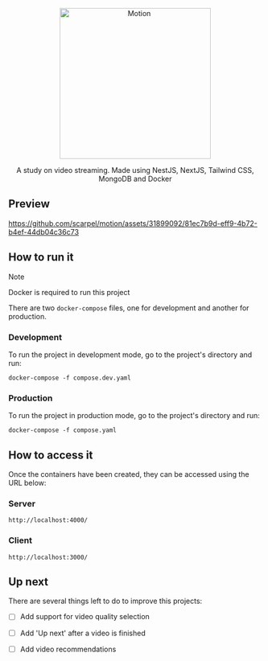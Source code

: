 <p align="center">
  <picture width="100" height="100">
    <source media="(prefers-color-scheme: dark)" srcset="https://github.com/scarpel/motion/blob/main/medias/motion-dark.png">
    <source media="(prefers-color-scheme: light)" srcset="https://github.com/scarpel/motion/blob/main/medias/motion-light.png">
    <img alt="Motion" src="https://github.com/scarpel/circles/blob/main/medias/motion-light.png" width="300">
  </picture>
</p>
<p align="center">A study on video streaming. Made using NestJS, NextJS, Tailwind CSS, MongoDB and Docker</p>

## Preview

<p align="center">
  

https://github.com/scarpel/motion/assets/31899092/81ec7b9d-eff9-4b72-b4ef-44db04c36c73


</p>

## How to run it

> [!NOTE]  
> Docker is required to run this project

There are two `docker-compose` files, one for development and another for production.

### Development
To run the project in development mode, go to the project's directory and run:

```
docker-compose -f compose.dev.yaml
```

### Production
To run the project in production mode, go to the project's directory and run:

```
docker-compose -f compose.yaml
```

## How to access it
Once the containers have been created, they can be accessed using the URL below:

### Server
```
http://localhost:4000/
```

### Client
```
http://localhost:3000/
```

## Up next
There are several things left to do to improve this projects:

- [ ] Add support for video quality selection
- [ ] Add 'Up next' after a video is finished
- [ ] Add video recommendations

